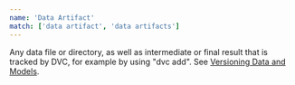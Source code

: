 ```yaml
---
name: 'Data Artifact'
match: ['data artifact', 'data artifacts']
---
```


Any data file or directory, as well as intermediate or final result that is
tracked by DVC, for example by using "dvc add". See
[Versioning Data and Models](/doc/use-cases/versioning-data-and-model-files).
